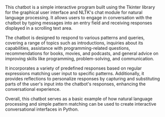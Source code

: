 This chatbot is a simple interactive program built using the Tkinter library for the graphical user interface and NLTK's chat module for natural language processing. It allows users to engage in conversation with the chatbot by typing messages into an entry field and receiving responses displayed in a scrolling text area.

The chatbot is designed to respond to various patterns and queries, covering a range of topics such as introductions, inquiries about its capabilities, assistance with programming-related questions, recommendations for books, movies, and podcasts, and general advice on improving skills like programming, problem-solving, and communication.

It incorporates a variety of predefined responses based on regular expressions matching user input to specific patterns. Additionally, it provides reflections to personalize responses by capturing and substituting parts of the user's input into the chatbot's responses, enhancing the conversational experience.

Overall, this chatbot serves as a basic example of how natural language processing and simple pattern matching can be used to create interactive conversational interfaces in Python.
